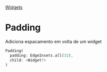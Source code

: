 [Widgets](https://github.com/leofds/flutter-class/blob/master/flutter/widgets.md)

# Padding

Adiciona espacamento em volta de um widget

```dart
Padding(
  padding: EdgeInsets.all(32),
  child: <Widget?>
)
```
